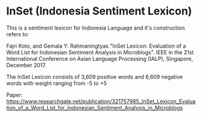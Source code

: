 # InSet (Indonesia Sentiment Lexicon)

This is a sentiment lexicon for Indonesia Language and it's construction refers to:

Fajri Koto, and Gemala Y. Rahmaningtyas "InSet Lexicon: Evaluation of a Word List for Indonesian 
Sentiment Analysis in Microblogs". IEEE in the 21st International Conference on Asian Language Processing 
(IALP), Singapore, December 2017.

The InSet Lexicon consists of 3,609 positive words and 6,609 negative words with weight ranging from -5 to +5

Paper: https://www.researchgate.net/publication/321757985_InSet_Lexicon_Evaluation_of_a_Word_List_for_Indonesian_Sentiment_Analysis_in_Microblogs
